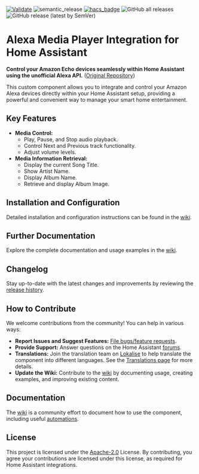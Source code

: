 [![Validate](https://github.com/alandtse/alexa_media_player/actions/workflows/validate.yaml/badge.svg)](https://github.com/alandtse/alexa_media_player/actions/workflows/validate.yaml)
![semantic_release](https://github.com/alandtse/alexa_media_player/workflows/semantic_release/badge.svg)
[![hacs_badge](https://img.shields.io/badge/HACS-Default-orange.svg)](https://github.com/hacs/integration)
![GitHub all releases](https://img.shields.io/github/downloads/alandtse/alexa_media_player/total)
![GitHub release (latest by SemVer)](https://img.shields.io/github/downloads/alandtse/alexa_media_player/latest/total)

# Alexa Media Player Integration for Home Assistant

**Control your Amazon Echo devices seamlessly within Home Assistant using the unofficial Alexa API.**  ([Original Repository](https://github.com/alandtse/alexa_media_player))

This custom component allows you to integrate and control your Amazon Alexa devices directly within your Home Assistant setup, providing a powerful and convenient way to manage your smart home entertainment.

## Key Features

*   **Media Control:**
    *   Play, Pause, and Stop audio playback.
    *   Control Next and Previous track functionality.
    *   Adjust volume levels.
*   **Media Information Retrieval:**
    *   Display the current Song Title.
    *   Show Artist Name.
    *   Display Album Name.
    *   Retrieve and display Album Image.

## Installation and Configuration

Detailed installation and configuration instructions can be found in the [wiki](https://github.com/alandtse/alexa_media_player/wiki/Configuration).

## Further Documentation

Explore the complete documentation and usage examples in the [wiki](https://github.com/alandtse/alexa_media_player/wiki).

## Changelog

Stay up-to-date with the latest changes and improvements by reviewing the [release history](https://github.com/alandtse/alexa_media_player/releases).

## How to Contribute

We welcome contributions from the community! You can help in various ways:

*   **Report Issues and Suggest Features:** [File bugs/feature requests](https://github.com/alandtse/alexa_media_player/issues).
*   **Provide Support:** Answer questions on the Home Assistant [forums](https://community.home-assistant.io/t/echo-devices-alexa-as-media-player-testers-needed/58639).
*   **Translations:**  Join the translation team on [Lokalise](https://app.lokalise.com/project/465185555eee18dd537ca6.39714580/) to help translate the component into different languages. See the [Translations page](https://github.com/alandtse/alexa_media_player/wiki/Translations) for more details.
*   **Update the Wiki:** Contribute to the [wiki](https://github.com/alandtse/alexa_media_player/wiki) by documenting usage, creating examples, and improving existing content.

## Documentation

The [wiki](https://github.com/alandtse/alexa_media_player/wiki) is a community effort to document how to use the component, including useful [automations](https://github.com/alandtse/alexa_media_player/wiki/Examples%3A-Automation).

## License

This project is licensed under the [Apache-2.0](LICENSE) License.  By contributing, you agree your contributions are licensed under this license, as required for Home Assistant integrations.